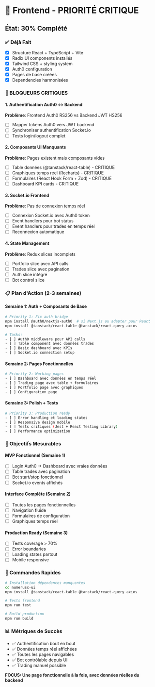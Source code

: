 # 🚨 Frontend - PRIORITÉ CRITIQUE

## État: 30% Complété

### ✅ Déjà Fait
- [x] Structure React + TypeScript + Vite
- [x] Radix UI components installés
- [x] Tailwind CSS + styling system
- [x] Auth0 configuration
- [x] Pages de base créées
- [x] Dependencies harmonisées

### 🚨 BLOQUEURS CRITIQUES

#### 1. Authentification Auth0 ↔ Backend
**Problème**: Frontend Auth0 RS256 vs Backend JWT HS256
- [ ] Mapper tokens Auth0 vers JWT backend
- [ ] Synchroniser authentification Socket.io
- [ ] Tests login/logout complet

#### 2. Composants UI Manquants
**Problème**: Pages existent mais composants vides
- [ ] Table données (@tanstack/react-table) - CRITIQUE
- [ ] Graphiques temps réel (Recharts) - CRITIQUE  
- [ ] Formulaires (React Hook Form + Zod) - CRITIQUE
- [ ] Dashboard KPI cards - CRITIQUE

#### 3. Socket.io Frontend 
**Problème**: Pas de connexion temps réel
- [ ] Connexion Socket.io avec Auth0 token
- [ ] Event handlers pour bot status
- [ ] Event handlers pour trades en temps réel
- [ ] Reconnexion automatique

#### 4. State Management
**Problème**: Redux slices incomplets
- [ ] Portfolio slice avec API calls
- [ ] Trades slice avec pagination
- [ ] Auth slice intégré
- [ ] Bot control slice

### 📋 Plan d'Action (2-3 semaines)

#### Semaine 1: Auth + Composants de Base
```bash
# Priority 1: Fix auth bridge
npm install @auth0/nextjs-auth0  # si Next.js ou adapter pour React
npm install @tanstack/react-table @tanstack/react-query axios

# Tasks:
- [ ] Auth0 middleware pour API calls
- [ ] Table component avec données trades
- [ ] Basic dashboard avec KPIs
- [ ] Socket.io connection setup
```

#### Semaine 2: Pages Fonctionnelles
```bash
# Priority 2: Working pages
- [ ] Dashboard avec données en temps réel
- [ ] Trading page avec table + formulaires
- [ ] Portfolio page avec graphiques
- [ ] Configuration page
```

#### Semaine 3: Polish + Tests
```bash
# Priority 3: Production ready
- [ ] Error handling et loading states
- [ ] Responsive design mobile
- [ ] Tests critiques (Jest + React Testing Library)
- [ ] Performance optimization
```

### 🎯 Objectifs Mesurables

#### MVP Fonctionnel (Semaine 1)
- [ ] Login Auth0 → Dashboard avec vraies données
- [ ] Table trades avec pagination
- [ ] Bot start/stop fonctionnel
- [ ] Socket.io events affichés

#### Interface Complète (Semaine 2)  
- [ ] Toutes les pages fonctionnelles
- [ ] Navigation fluide
- [ ] Formulaires de configuration
- [ ] Graphiques temps réel

#### Production Ready (Semaine 3)
- [ ] Tests coverage > 70%
- [ ] Error boundaries
- [ ] Loading states partout
- [ ] Mobile responsive

### 🚀 Commandes Rapides

```bash
# Installation dépendances manquantes
cd numerusx-ui
npm install @tanstack/react-table @tanstack/react-query axios

# Tests frontend
npm run test

# Build production  
npm run build
```

### 📊 Métriques de Succès

- ✅ Authentification bout en bout
- ✅ Données temps réel affichées
- ✅ Toutes les pages navigables
- ✅ Bot contrôlable depuis UI
- ✅ Trading manuel possible

**FOCUS: Une page fonctionnelle à la fois, avec données réelles du backend** 